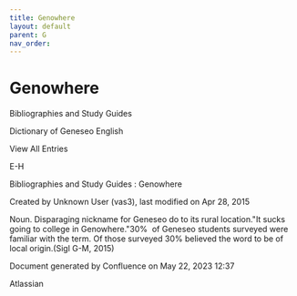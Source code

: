 ```yaml
---
title: Genowhere
layout: default
parent: G
nav_order:
---
```


# Genowhere

Bibliographies and Study Guides

Dictionary of Geneseo English

View All Entries

E-H

Bibliographies and Study Guides : Genowhere

Created by  Unknown User (vas3), last modified on Apr 28, 2015

Noun. Disparaging nickname for Geneseo do to its rural location.&quot;It sucks going to college in Genowhere.&quot;30%  of Geneseo students surveyed were familiar with the term. Of those surveyed 30% believed the word to be of local origin.(Sigl G-M, 2015)

Document generated by Confluence on May 22, 2023 12:37

Atlassian
